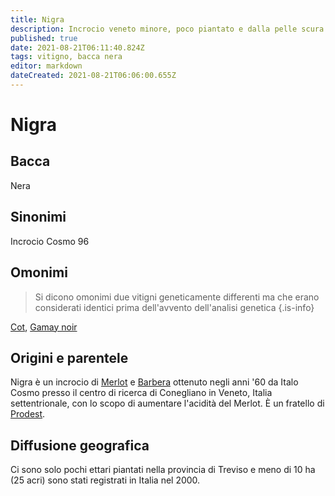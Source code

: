 ```yaml
---
title: Nigra
description: Incrocio veneto minore, poco piantato e dalla pelle scura.
published: true
date: 2021-08-21T06:11:40.824Z
tags: vitigno, bacca nera
editor: markdown
dateCreated: 2021-08-21T06:06:00.655Z
---
```


# Nigra

## Bacca
Nera
## Sinonimi
Incrocio Cosmo 96

## Omonimi
> Si dicono omonimi due vitigni geneticamente differenti ma che erano considerati identici prima dell'avvento dell'analisi genetica
{.is-info}

[Cot](/vitigni/bacca-nera/cot), [Gamay noir](/vitigni/bacca-nera/gamay-noir)

## Origini e parentele
Nigra è un incrocio di [Merlot](/vitigni/bacca-nera/merlot) e [Barbera](/vitigni/bacca-nera/barbera) ottenuto negli anni '60 da Italo Cosmo presso il centro di ricerca di Conegliano in Veneto, Italia settentrionale, con lo scopo di aumentare l'acidità del Merlot. È un fratello di [Prodest](/vitigni/bacca-nera/prodest).

## Diffusione geografica
Ci sono solo pochi ettari piantati nella provincia di Treviso e meno di 10 ha (25 acri) sono stati registrati in Italia nel 2000.